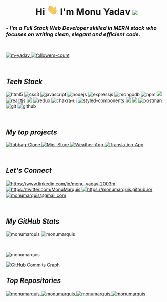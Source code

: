 <img style="position: relative;" src="https://jusmarktech.com/public/a/images/pages/web_development.gif" alt="">
<!--  <img src="https://github.com/matyo91/matyo91/raw/main/assets/github.gif" alt="Hi, I'm Monu 👋 I'm a 🚀 Indian Full stack web developer 🚀 I ❤️ Happy Hardcore ❤️"> -->
<h1 align="center">
    Hi
    <img src="https://raw.githubusercontent.com/ABSphreak/ABSphreak/master/gifs/Hi.gif" width="35">
    I'm Monu Yadav
    <img src="https://camo.githubusercontent.com/d3359cb00ab0b5ed8f2e1fe3fceb4fbaf3b614340f8c0db99c17b9f50b351770/68747470733a2f2f656d6f6a69732e736c61636b6d6f6a69732e636f6d2f656d6f6a69732f696d616765732f313533313834393433302f343234362f626c6f622d73756e676c61737365732e6769663f31353331383439343330" width="35">
</h1>



<!----------------------------------- About Section ------------------------------------>

<h3>
    <i>- I'm a Full Stack Web Developer skilled in MERN stack who focuses on writing clean, elegant and efficient code.</i>
</h3>

<!-- <h3>
    <i>- Currently working at Kyndryl as a Full Stack Developer</i>
</h3> -->
<br>



<!----------------------------------- Profile View Section ------------------------------------>

<p align="left">
    <a href="https://github.com/monumarquis">
        <img src="https://komarev.com/ghpvc/?username=monumarquis&label=Profile%20views&color=0e75b6&style=flat" alt="m-yadav" />
    </a>
    <a href="https://github.com/monumarquis?tab=followers">
        <img src="https://img.shields.io/github/followers/monumarquis?label=Followers&style=social" alt="followers-count">
    </a>
</p>
<br>



<!----------------------------------- Tech Stack Section ------------------------------------>

<h2><i>Tech Stack</i></h2>

<p>
    <img src="https://img.shields.io/badge/HTML5-E34F26?style=for-the-badge&logo=html5&logoColor=white" alt="html5" />
    <img src="https://img.shields.io/badge/CSS3-1572B6?style=for-the-badge&logo=css3&logoColor=white" alt="css3" />
<!--     <img src="https://img.shields.io/badge/Bootstrap-563D7C?style=for-the-badge&logo=bootstrap&logoColor=white" alt="bootstrap" /> -->
<!--     <img src="https://img.shields.io/badge/Tailwind_CSS-38B2AC?style=for-the-badge&logo=tailwind-css&logoColor=white" alt="tailwind" /> -->
    <img src="https://img.shields.io/badge/JavaScript-323330?style=for-the-badge&logo=javascript&logoColor=F7DF1E" alt="javascript" />
    <img src="https://img.shields.io/badge/Node.js-339933?style=for-the-badge&logo=nodedotjs&logoColor=white" alt="nodejs" />
    <img src="https://img.shields.io/badge/Express.js-000000?style=for-the-badge&logo=express&logoColor=white" alt="expressjs" />
    <img src="https://img.shields.io/badge/MongoDB-4EA94B?style=for-the-badge&logo=mongodb&logoColor=white" alt="mongodb" />
    <img src="https://img.shields.io/badge/npm-CB3837?style=for-the-badge&logo=npm&logoColor=white" alt="npm" />
    <img src="https://img.shields.io/badge/typescript-%23007ACC.svg?style=for-the-badge&logo=typescript&logoColor=white" />
    <img src="https://img.shields.io/badge/React-20232A?style=for-the-badge&logo=react&logoColor=61DAFB" alt="reactjs" />
    <img src="https://img.shields.io/badge/React_Router-CA4245?style=for-the-badge&logo=react-router&logoColor=white" />
    <img src="https://img.shields.io/badge/Redux-593D88?style=for-the-badge&logo=redux&logoColor=white" alt="redux" />
    <img src="https://img.shields.io/badge/Chakra%20UI-3bc7bd?style=for-the-badge&logo=chakraui&logoColor=white" alt="chakra-ui" />
    <img src="https://img.shields.io/badge/styled--components-DB7093?style=for-the-badge&logo=styled-components&logoColor=white" alt="styled-components" />
    <img src="https://img.shields.io/badge/Vercel-000000?style=for-the-badge&logo=Vercel&logoColor=white" />
    <img src="https://img.shields.io/badge/netlify-%23000000.svg?style=for-the-badge&logo=netlify&logoColor=#00C7B7" />
    <img src="https://img.shields.io/badge/Postman-FF6C37?style=for-the-badge&logo=Postman&logoColor=white" alt="postman" />
    <img src="https://img.shields.io/badge/Git-f44d27?style=for-the-badge&logo=git&logoColor=white" alt="git" />
    <img src="https://img.shields.io/badge/GitHub-100000?style=for-the-badge&logo=github&logoColor=white" alt="github" />
</p>
<br>



<!----------------------------------- Project Section ------------------------------------>

<h2><i>My top projects</i></h2>


<p align="left">
    <a href="https://github.com/monumarquis/fabbag-Clone" target="blank">
        <img src="https://img.shields.io/static/v1?style=for-the-badge&message=fabbag-Clone&color=000000&logo=Nike&logoColor=FFFFFF&label=" alt="fabbag-Clone" />
    </a>
    <a href="https://github.com/shivshankar0965/dusty-jewel-3645" target="blank">
        <img src="https://img.shields.io/static/v1?style=for-the-badge&message=Booking Store-Clone&color=1BB91F&logo=tmux&logoColor=FFFFFF&label=" alt="Mini-Store" />
    </a>
    <a href="https://github.com/monumarquis/Indeigogo-Clone" target="blank">
        <img src="https://img.shields.io/static/v1?style=for-the-badge&message=Crowd funding App -Clone&color=FD3A5C&logo=hotjar&logoColor=FFFFFF&label=" alt="Weather-App" />
    </a>
   <a href="https://github.com/monumarquis/emailChimp-Clone" target="blank">
        <img src="https://img.shields.io/static/v1?style=for-the-badge&message=Store App&color=840010&logo=Signal&logoColor=FFFFFF&label=" alt="Translation-App" />
    </a>
    <!---
    <a href="https://github.com/m-sehrawat/Facebook-Clone" target="blank">
        <img src="https://img.shields.io/static/v1?style=for-the-badge&message=Facebook Cone&color=1a78f4&logo=facebook&logoColor=FFFFFF&label=" alt="Facebook-Clone" />
    </a>
    <a href="https://github.com/m-sehrawat/Food-Store" target="blank">
        <img src="https://img.shields.io/static/v1?style=for-the-badge&message=Food Store&color=7A1FA2&logo=foodpanda&logoColor=FFFFFF&label=" alt="Adidas-Clone" />
    </a>
    <a href="https://github.com/m-sehrawat/Lybrate-Website-Clone-Version-2.0" target="blank">
        <img src="https://img.shields.io/static/v1?style=for-the-badge&message=Lybrate Clone&color=E60012&logo=stadia&logoColor=FFFFFF&label=" alt="Lybrate-Clone" />
    </a>
    <a href="https://github.com/m-sehrawat/Adidas-Clone" target="blank">
        <img src="https://img.shields.io/static/v1?style=for-the-badge&message=Adidas Clone&color=000000&logo=Adidas&logoColor=FFFFFF&label=" alt="Adidas-Clone" />
    </a> -->
</p>
<br>



<!----------------------------------- Social Media Links Section ------------------------------------>

<h2><i>Let's Connect</i></h2>


<p align="left">
    <a href="https://www.linkedin.com/in/monu-yadav-2003m" target="blank">
        <img align="center" src="https://img.shields.io/badge/LinkedIn-0077B5?style=for-the-badge&logo=linkedin&logoColor=white" alt="https://www.linkedin.com/in/monu-yadav-2003m" />
    </a>
    <a href="https://twitter.com/MonuMarquis" target="blank">
        <img align="center" src="https://img.shields.io/badge/Twitter-1DA1F2?style=for-the-badge&logo=twitter&logoColor=white" alt="https://twitter.com/MonuMarquis" />
    </a>
    <a href="https://monumarquis.github.io/" target="blank">
        <img align="center" src="https://img.shields.io/badge/Portfolio-18A303?style=for-the-badge&logo=ionic&logoColor=white" alt="https://monumarquis.github.io/" />
    </a>
    <a  href="mailto:monumarquis@gmail.com" target="blank">
        <img align="center" src="https://img.shields.io/badge/Gmail-D14836?style=for-the-badge&logo=gmail&logoColor=white" alt="monumarquis@gmail.com" />
    </a>
</p>
<br>



<!----------------------------------- GitHub Stats Section ------------------------------------>

<h2><i>My GitHub Stats</i></h2>

<p>
    <img align="center" src="https://github-readme-stats.vercel.app/api/top-langs/?username=monumarquis&layout=compact&show_icons=true&theme=radical" alt="monumarquis" height="139" />
    <img align="center" src="https://github-readme-stats.vercel.app/api?username=monumarquis&show_icons=true&theme=radical" alt="monumarquis" height="139" />
</p>
<br>
<p><img align="center" src="https://github-readme-streak-stats.herokuapp.com/?user=monumarquis&show_icons=true&locale=en&theme=radical" alt="monumarquis" /></p>
<a href="http://www.github.com/monumarquis">
  <img src="https://activity-graph.herokuapp.com/graph?username=monumarquis&bg_color=10011c&color=ffffff&line=e802af&point=70b9e6&area=true&hide_border=true" alt="GitHub Commits Graph" /></a>


<!----------------------------------- Top Repository Section ------------------------------------>

<h2><i>Top Repositories</i></h2>


<p>
    <a href="https://github.com/monumarquis/crazy-name-9363">
        <img align="center" src="https://github-readme-stats.vercel.app/api/pin/?username=monumarquis&repo=Fabbag-Clone&border_radius=0&theme=radical" alt="monumarquis" />
    </a>
    <a href="https://github.com/shivshankar0965/dusty-jewel-3645">
        <img align="center" src="https://github-readme-stats.vercel.app/api/pin/?username=shivshankar0965&repo=dusty-jewel-3645&border_radius=0&theme=radical" alt="monumarquis" />
    </a>
    <a href="https://github.com/monumarquis/miscreant-river-2782">
        <img align="center" src="https://github-readme-stats.vercel.app/api/pin/?username=monumarquis&repo=Indiegogo-Clone&border_radius=0&theme=radical" alt="monumarquis" />
    </a>
     <a href="https://github.com/monumarquis/miscreant-river-2782">
        <img align="center" src="https://github-readme-stats.vercel.app/api/pin/?username=monumarquis&repo=emailChimp-Clone&border_radius=0&theme=radical" alt="monumarquis" />
    </a>
  
<!--      <a href="https://github.com/m-sehrawat/Facebook-Clone">
        <img align="center" src="https://github-readme-stats.vercel.app/api/pin/?username=m-sehrawat&repo=Facebook-Clone&locale=en&border_radius=0&theme=dark" alt="m-sehrawat" />
    </a>
    <a href="https://github.com/m-sehrawat/Lybrate-Website-Clone-Version-2.0">
        <img align="center" src="https://github-readme-stats.vercel.app/api/pin/?username=m-sehrawat&repo=Lybrate-Website-Clone-Version-2.0&locale=en&border_radius=0&theme=dark" alt="m-sehrawat" />
    </a>
    <a href="https://github.com/m-sehrawat/Food-Store">
        <img align="center" src="https://github-readme-stats.vercel.app/api/pin/?username=m-sehrawat&repo=Food-Store&locale=en&border_radius=0&theme=dark" alt="m-sehrawat" />
    </a>
    <a href="https://github.com/m-sehrawat/Adidas-Clone">
        <img align="center" src="https://github-readme-stats.vercel.app/api/pin/?username=m-sehrawat&repo=Adidas-Clone&locale=en&border_radius=0&theme=dark" alt="m-sehrawat" />
    </a> -->
    
</p>
